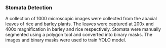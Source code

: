 ### Stomata Detection
A collection of 1000 microscopic images were collected from the abaxial leaves of rice and barley plants.
The leaves were captured at 200x and 400x magnification in barley and rice respectively.
Stomata were manually segmented using a polygon tool and converted into binary masks.
The images and binary masks were used to train YOLO model.
